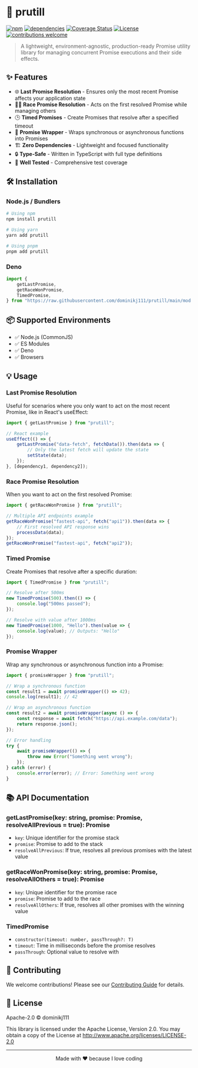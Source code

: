 # 🚀 prutill

[![npm](https://img.shields.io/npm/v/prutill)](https://www.npmjs.com/package/prutill)
[![dependencies](https://img.shields.io/badge/production%20dependencies-0-brightgreen.svg)](https://github.com/dominikj111/prutill/blob/main/package.json)
[![Coverage Status](https://coveralls.io/repos/boennemann/badges/badge.svg)](https://coveralls.io/r/boennemann/badges)
[![License](https://img.shields.io/github/license/dominikj111/prutill)](https://github.com/dominikj111/prutill/blob/main/LICENSE)
[![contributions welcome](https://img.shields.io/badge/contributions-welcome-brightgreen.svg?style=flat)](https://github.com/dominikj111/prutill/issues)

> A lightweight, environment-agnostic, production-ready Promise utility library for managing concurrent Promise
> executions and their side effects.

## ✨ Features

- 🌐 **Last Promise Resolution** - Ensures only the most recent Promise affects your application state
- 🏃‍♂️ **Race Promise Resolution** - Acts on the first resolved Promise while managing others
- 🕒 **Timed Promises** - Create Promises that resolve after a specified timeout
- 🔄 **Promise Wrapper** - Wraps synchronous or asynchronous functions into Promises
- 🏗️ **Zero Dependencies** - Lightweight and focused functionality
- 🔒 **Type-Safe** - Written in TypeScript with full type definitions
- 🧪 **Well Tested** - Comprehensive test coverage

## 🛠️ Installation

### Node.js / Bundlers

```bash
# Using npm
npm install prutill

# Using yarn
yarn add prutill

# Using pnpm
pnpm add prutill
```

### Deno

```typescript
import {
    getLastPromise,
    getRaceWonPromise,
    TimedPromise,
} from "https://raw.githubusercontent.com/dominikj111/prutill/main/mod.ts";
```

## 📦 Supported Environments

- ✅ Node.js (CommonJS)
- ✅ ES Modules
- ✅ Deno
- ✅ Browsers

## 💡 Usage

### Last Promise Resolution

Useful for scenarios where you only want to act on the most recent Promise, like in React's useEffect:

```typescript
import { getLastPromise } from "prutill";

// React example
useEffect(() => {
    getLastPromise("data-fetch", fetchData()).then(data => {
        // Only the latest fetch will update the state
        setState(data);
    });
}, [dependency1, dependency2]);
```

### Race Promise Resolution

When you want to act on the first resolved Promise:

```typescript
import { getRaceWonPromise } from "prutill";

// Multiple API endpoints example
getRaceWonPromise("fastest-api", fetch("api1")).then(data => {
    // First resolved API response wins
    processData(data);
});
getRaceWonPromise("fastest-api", fetch("api2"));
```

### Timed Promise

Create Promises that resolve after a specific duration:

```typescript
import { TimedPromise } from "prutill";

// Resolve after 500ms
new TimedPromise(500).then(() => {
    console.log("500ms passed");
});

// Resolve with value after 1000ms
new TimedPromise(1000, "Hello").then(value => {
    console.log(value); // Outputs: "Hello"
});
```

### Promise Wrapper

Wrap any synchronous or asynchronous function into a Promise:

```typescript
import { promiseWrapper } from "prutill";

// Wrap a synchronous function
const result1 = await promiseWrapper(() => 42);
console.log(result1); // 42

// Wrap an asynchronous function
const result2 = await promiseWrapper(async () => {
    const response = await fetch("https://api.example.com/data");
    return response.json();
});

// Error handling
try {
    await promiseWrapper(() => {
        throw new Error("Something went wrong");
    });
} catch (error) {
    console.error(error); // Error: Something went wrong
}
```

## 📚 API Documentation

### getLastPromise<T>(key: string, promise: Promise<T>, resolveAllPrevious = true): Promise<T>

- `key`: Unique identifier for the promise stack
- `promise`: Promise to add to the stack
- `resolveAllPrevious`: If true, resolves all previous promises with the latest value

### getRaceWonPromise<T>(key: string, promise: Promise<T>, resolveAllOthers = true): Promise<T>

- `key`: Unique identifier for the promise race
- `promise`: Promise to add to the race
- `resolveAllOthers`: If true, resolves all other promises with the winning value

### TimedPromise<T>

- `constructor(timeout: number, passThrough?: T)`
- `timeout`: Time in milliseconds before the promise resolves
- `passThrough`: Optional value to resolve with

## 🤝 Contributing

We welcome contributions! Please see our [Contributing Guide](CONTRIBUTING.md) for details.

## 📄 License

Apache-2.0 © dominikj111

This library is licensed under the Apache License, Version 2.0. You may obtain a copy of the License at
<http://www.apache.org/licenses/LICENSE-2.0>

---

<div align="center">
Made with ❤️ because I love coding
</div>
